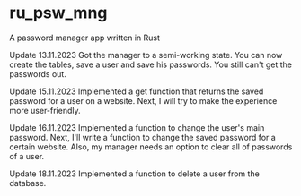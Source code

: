 # ru_psw_mng
A password manager app written in Rust

Update 13.11.2023
Got the manager to a semi-working state. You can now create the tables, save a user and save his passwords. You still can't get the passwords out.

Update 15.11.2023
Implemented a get function that returns the saved password for a user on a website. Next, I will try to make the experience more user-friendly.

Update 16.11.2023
Implemented a function to change the user's main password. Next, I'll write a function to change the saved password for a certain website. Also, my manager needs an option to clear all of passwords of a user.

Update 18.11.2023
Implemented a function to delete a user from the database.